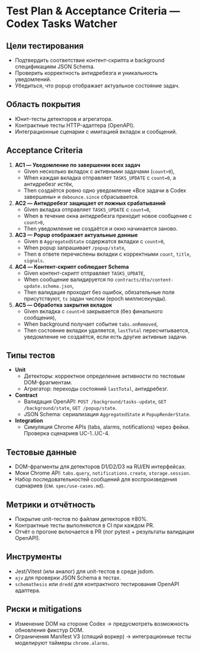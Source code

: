 # Test Plan & Acceptance Criteria — Codex Tasks Watcher

## Цели тестирования
- Подтвердить соответствие контент-скрипта и background спецификациям JSON Schema.
- Проверить корректность антидребезга и уникальность уведомлений.
- Убедиться, что popup отображает актуальное состояние задач.

## Область покрытия
- Юнит-тесты детекторов и агрегатора.
- Контрактные тесты HTTP-адаптера (OpenAPI).
- Интеграционные сценарии с имитацией вкладок и сообщений.

## Acceptance Criteria
1. **AC1 — Уведомление по завершении всех задач**
   - Given несколько вкладок с активными задачами (`count>0`),
   - When каждая вкладка отправляет `TASKS_UPDATE` с `count=0`, а антидребезг истёк,
   - Then создаётся ровно одно уведомление «Все задачи в Codex завершены» и `debounce.since` сбрасывается.
2. **AC2 — Антидребезг защищает от ложных срабатываний**
   - Given вкладка отправляет `TASKS_UPDATE` с `count=0`,
   - When в течение окна антидребезга приходит новое сообщение с `count>0`,
   - Then уведомление не создаётся и окно начинается заново.
3. **AC3 — Popup отображает актуальные данные**
   - Given в `AggregatedState` содержатся вкладки с `count>0`,
   - When popup запрашивает `/popup/state`,
   - Then в ответе перечислены вкладки с корректными `count`, `title`, `signals`.
4. **AC4 — Контент-скрипт соблюдает Schema**
   - Given контент-скрипт отправляет `TASKS_UPDATE`,
   - When сообщение валидируется по `contracts/dto/content-update.schema.json`,
   - Then валидация проходит без ошибок, обязательные поля присутствуют, `ts` задан числом (epoch миллисекунды).
5. **AC5 — Обработка закрытия вкладок**
   - Given вкладка с `count>0` закрывается (без финального сообщения),
   - When background получает событие `tabs.onRemoved`,
   - Then состояние вкладки удаляется, `lastTotal` пересчитывается, уведомление не создаётся, если есть другие активные задачи.

## Типы тестов
- **Unit**
  - Детекторы: корректное определение активности по тестовым DOM-фрагментам.
  - Агрегатор: переходы состояний `lastTotal`, антидребезг.
- **Contract**
  - Валидация OpenAPI: `POST /background/tasks-update`, `GET /background/state`, `GET /popup/state`.
  - JSON Schema: сериализация `AggregatedState` и `PopupRenderState`.
- **Integration**
  - Симуляция Chrome APIs (tabs, alarms, notifications) через фейки. Проверка сценариев UC-1..UC-4.

## Тестовые данные
- DOM-фрагменты для детекторов D1/D2/D3 на RU/EN интерфейсах.
- Моки Chrome API: `tabs.query`, `notifications.create`, `storage.session`.
- Набор последовательностей сообщений для воспроизведения сценариев (см. `spec/use-cases.md`).

## Метрики и отчётность
- Покрытие unit-тестов по файлам детекторов ≥80%.
- Контрактные тесты выполняются в CI при каждом PR.
- Отчёт о прогоне включается в PR (лог pytest + результаты валидации OpenAPI).

## Инструменты
- Jest/Vitest (или аналог) для unit-тестов в среде jsdom.
- `ajv` для проверки JSON Schema в тестах.
- `schemathesis` или `dredd` для контрактного тестирования OpenAPI адаптера.

## Риски и mitigations
- Изменение DOM на стороне Codex → предусмотреть возможность обновления фикстур DOM.
- Ограничения Manifest V3 (спящий воркер) → интеграционные тесты моделируют таймеры `chrome.alarms`.

